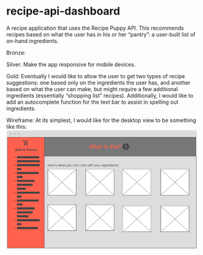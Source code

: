 # recipe-api-dashboard
A recipe application that uses the Recipe Puppy API. This recommends recipes based on what the user has in his or her “pantry”: a user-built list of on-hand ingredients. 

Bronze:

Silver:
Make the app responsive for mobile devices.

Gold:
Eventually I would like to allow the user to get two types of recipe suggestions: one based only on the ingredients the user has, and another based on what the user can make, but might require a few additional ingredients (essentially “shopping list” recipes). 
Additionally, I would like to add an autocomplete function for the text bar to assist in spelling out ingredients.

Wireframe:
At its simplest, I would like for the desktop view to be something like this:
![screenshot of wireframe](./photos/wireframe_screenshot.png)